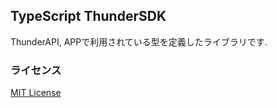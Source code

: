 ## TypeScript ThunderSDK

ThunderAPI, APPで利用されている型を定義したライブラリです.

### ライセンス

[MIT License](https://github.com/tsshogi/kanna/blob/main/LICENSE)
